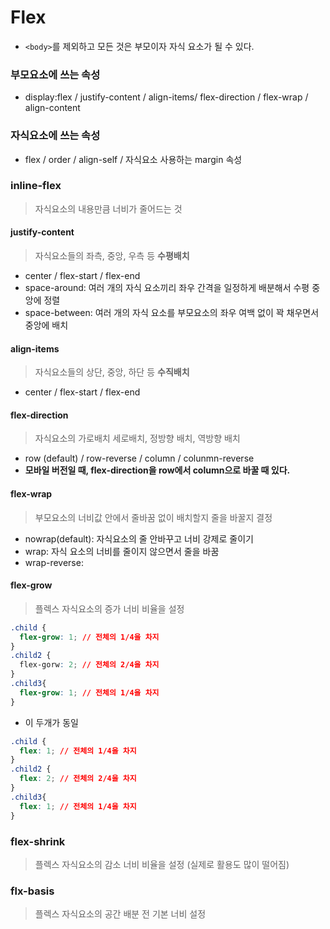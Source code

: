 # Flex
- ```<body>```를 제외하고 모든 것은 부모이자 자식 요소가 될 수 있다.
### 부모요소에 쓰는 속성
- display:flex / justify-content / align-items/ flex-direction / flex-wrap / align-content

### 자식요소에 쓰는 속성
- flex / order / align-self / 자식요소 사용하는 margin 속성

### inline-flex 
> 자식요소의 내용만큼 너비가 줄어드는 것 

#### justify-content
> 자식요소들의 좌측, 중앙, 우측 등 **수평배치**
- center / flex-start / flex-end
- space-around: 여러 개의 자식 요소끼리 좌우 간격을 일정하게 배분해서 수평 중앙에 정렬
- space-between: 여러 개의 자식 요소를 부모요소의 좌우 여백 없이 꽉 채우면서 중앙에 배치   

#### align-items
> 자식요소들의 상단, 중앙, 하단 등 **수직배치**
- center / flex-start / flex-end

#### flex-direction
> 자식요소의 가로배치 세로배치, 정방향 배치, 역방향 배치
- row (default) / row-reverse / column / colunmn-reverse
- **모바일 버전일 때, flex-direction을 row에서 column으로 바꿀 때 있다.**

#### flex-wrap
> 부모요소의 너비값 안에서 줄바꿈 없이 배치할지 줄을 바꿀지 결정
- nowrap(default): 자식요소의 줄 안바꾸고 너비 강제로 줄이기
- wrap: 자식 요소의 너비를 줄이지 않으면서 줄을 바꿈
- wrap-reverse: 

#### flex-grow
> 플렉스 자식요소의 증가 너비 비율을 설정
```css
.child {
  flex-grow: 1; // 전체의 1/4을 차지
}
.child2 {
  flex-gorw: 2; // 전체의 2/4을 차지
}
.child3{
  flex-grow: 1; // 전체의 1/4을 차지
}
```
- 이 두개가 동일
```css
.child {
  flex: 1; // 전체의 1/4을 차지
}
.child2 {
  flex: 2; // 전체의 2/4을 차지
}
.child3{
  flex: 1; // 전체의 1/4을 차지
}
```

### flex-shrink
> 플렉스 자식요소의 감소 너비 비율을 설정 (실제로 활용도 많이 떨어짐)

### flx-basis
> 플렉스 자식요소의 공간 배분 전 기본 너비 설정
